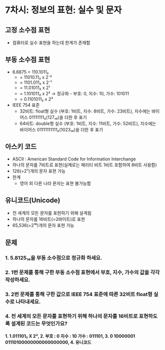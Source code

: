 # 7차시: 정보의 표현: 실수 및 문자

## 고정 소수점 표현
- 컴퓨터로 실수 표현을 하는데 한계가 존재함

## 부동 소수점 표현
- 6.6875 = 110.1011₂
  - = 11010.11₂ x 2⁻²
  - = 1101.011₂ x 2⁻¹
  - = 11.01011₂ x 2¹
  - = 1.101011₂ x 2² → 정규화 - 부호: 0, 지수: 10, 가수: 101011
  - = 0.1101011₂ x 2³
- IEEE 754 표준
  - 32비트: float형 실수 (부호: 1비트, 지수: 8비트, 가수: 23비트), 지수에는 바이어스 01111111₂(127₁₀)을 더한 후 표기
  - 64비트: double형 실수 (부호: 1비트, 지수: 11비트, 가수: 52비트), 지수에는 바이어스 01111111111₂(1023₁₀)을 더한 후 표기

## 아스키 코드
- ASCII : American Standard Code for Information Interchange
- 하나의 문자를 7비트로 표현(실제로는 패리티 비트 1비트 포함하여 8비트 사용함)
- 128(=2⁷)개의 문자 표현 가능
- 한계
  - 영어 외 다른 나라 문자는 표현 불가능함

## 유니코드(Unicode)
- 전 세계의 모든 문자를 표현하기 위해 설계됨
- 하나의 문자를 16비트(=2바이트)로 표현
- 65,536(=2¹⁶)개의 문자 표현 가능

## 문제
### 1. 5.8125₁₀을 부동 소수점으로 정규화 하세요.
### 2. 1번 문제를 통해 구한 부동 소수점 표현에서 부호, 지수, 가수의 값을 각각 작성하세요.
### 3. 2번 문제를 통해 구한 값으로 IEEE 754 표준에 따른 32비트 float형 실수로 나타내세요.
### 4. 전 세계의 모든 문자를 표현하기 위해 하나의 문자를 16비트로 표현하도록 설계된 코드는 무엇인가요?

#### 1. 1.011101₂ X 2², 2. 부호 : 0 지수 : 10 가수 : 011101, 3. 0 10000001 01110100000000000000000, 4. 유니코드
